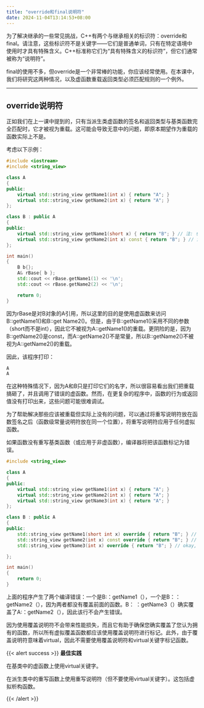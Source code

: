 ```yaml
---
title: "override和final说明符"
date: 2024-11-04T13:14:53+08:00
---
```


为了解决继承的一些常见挑战，C++有两个与继承相关的标识符：override和final。请注意，这些标识符不是关键字——它们是普通单词，只有在特定语境中使用时才具有特殊含义。C++标准称它们为“具有特殊含义的标识符”，但它们通常被称为“说明符”。

final的使用不多，但override是一个非常棒的功能，你应该经常使用。在本课中，我们将研究这两种情况，以及虚函数重载返回类型必须匹配规则的一个例外。

***
## override说明符

正如我们在上一课中提到的，只有当派生类虚函数的签名和返回类型与基类函数完全匹配时，它才被视为重载。这可能会导致无意中的问题，即原本期望作为重载的函数实际上不是。

考虑以下示例：

```C++
#include <iostream>
#include <string_view>

class A
{
public:
	virtual std::string_view getName1(int x) { return "A"; }
	virtual std::string_view getName2(int x) { return "A"; }
};

class B : public A
{
public:
	virtual std::string_view getName1(short x) { return "B"; } // 注: 参数是 short
	virtual std::string_view getName2(int x) const { return "B"; } // 注: 函数是 const
};

int main()
{
	B b{};
	A& rBase{ b };
	std::cout << rBase.getName1(1) << '\n';
	std::cout << rBase.getName2(2) << '\n';

	return 0;
}
```

因为rBase是对B对象的A引用，所以这里的目的是使用虚函数来访问B::getName1()和B::get Name2()。但是，由于B::getName1()采用不同的参数（short而不是int），因此它不被视为A::getName1()的重载。更阴险的是，因为B::getName2()是const，而A::getName2()不是常量，所以B::getName2()不被视为A::getName2()的重载。

因此，该程序打印：

```C++
A
A
```

在这种特殊情况下，因为A和B只是打印它们的名字，所以很容易看出我们把重载搞砸了，并且调用了错误的虚函数。然而，在更复杂的程序中，函数的行为或返回值没有打印出来，这些问题可能很难调试。

为了帮助解决那些应该被重载但实际上没有的问题，可以通过将重写说明符放在函数签名之后（函数级常量说明符放在同一个位置），将重写说明符应用于任何虚拟函数。

如果函数没有重写基类函数（或应用于非虚函数），编译器将把该函数标记为错误。

```C++
#include <string_view>

class A
{
public:
	virtual std::string_view getName1(int x) { return "A"; }
	virtual std::string_view getName2(int x) { return "A"; }
	virtual std::string_view getName3(int x) { return "A"; }
};

class B : public A
{
public:
	std::string_view getName1(short int x) override { return "B"; } // compile error, function is not an override
	std::string_view getName2(int x) const override { return "B"; } // compile error, function is not an override
	std::string_view getName3(int x) override { return "B"; } // okay, function is an override of A::getName3(int)

};

int main()
{
	return 0;
}
```

上面的程序产生了两个编译错误：一个是B:：getName1（），一个是B：：getName2（），因为两者都没有覆盖前面的函数。B： ：getName3（）确实覆盖了A:：getName2（），因此该行不会产生错误。

因为使用覆盖说明符不会带来性能损失，而且它有助于确保您确实覆盖了您认为拥有的函数，所以所有虚拟覆盖函数都应该使用覆盖说明符进行标记。此外，由于覆盖说明符意味着virtual，因此不需要使用覆盖说明符和virtual关键字标记函数。

{{< alert success >}}
**最佳实践**

在基类中的虚函数上使用virtual关键字。

在派生类中的重写函数上使用重写说明符（但不要使用virtual关键字）。这包括虚拟析构函数。


{{< /alert >}}

